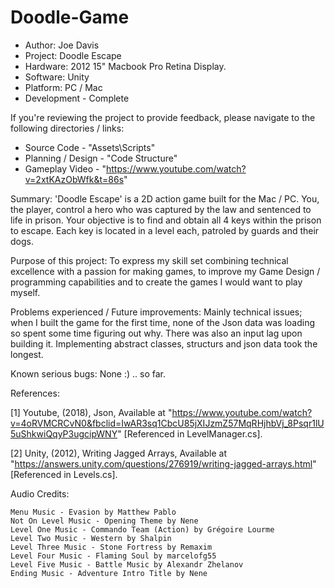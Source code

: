 # Doodle-Game
* Author: Joe Davis
* Project: Doodle Escape
* Hardware: 2012 15" Macbook Pro Retina Display.
* Software: Unity
* Platform: PC / Mac
* Development - Complete

If you're reviewing the project to provide feedback, please navigate to the following directories / links:

* Source Code - "Assets\Scripts"
* Planning / Design - "Code Structure"
* Gameplay Video - "https://www.youtube.com/watch?v=2xtKAzObWfk&t=86s"

Summary: 'Doodle Escape' is a 2D action game built for the Mac / PC. You, the player, control a hero who was captured by the law and sentenced to life in prison. Your objective is to find and obtain all 4 keys within the prison to escape. Each key is located in a level each, patroled by guards and their dogs.

Purpose of this project: To express my skill set combining technical excellence with a passion for making games, to improve my Game Design / programming capabilities and to create the games I would want to play myself.

Problems experienced / Future improvements: Mainly technical issues; when I built the game for the first time, none of the Json data was loading so spent some time figuring out why. There was also an input lag upon building it. Implementing abstract classes, structurs and json data took the longest. 

Known serious bugs: None :) .. so far.

References:

[1] Youtube, (2018), Json, Available at "https://www.youtube.com/watch?v=4oRVMCRCvN0&fbclid=IwAR3sq1CbcU85jXIJzmZ57MqRHjhbVj_8Psqr1lU5uShkwiQqyP3ugcipWNY" [Referenced in LevelManager.cs]. 

[2] Unity, (2012), Writing Jagged Arrays, Available at "https://answers.unity.com/questions/276919/writing-jagged-arrays.html" [Referenced in Levels.cs].

Audio Credits:

    Menu Music - Evasion by Matthew Pablo
    Not On Level Music - Opening Theme by Nene
    Level One Music - Commando Team (Action) by Grégoire Lourme
    Level Two Music - Western by Shalpin
    Level Three Music - Stone Fortress by Remaxim
    Level Four Music - Flaming Soul by marcelofg55
    Level Five Music - Battle Music by Alexandr Zhelanov
    Ending Music - Adventure Intro Title by Nene

